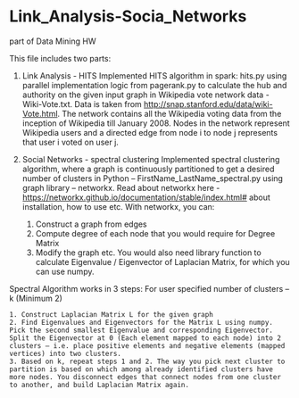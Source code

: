# Link_Analysis-Socia_Networks
part of Data Mining HW

This file includes two parts:

1. Link Analysis - HITS
Implemented HITS algorithm in spark: hits.py
using parallel implementation logic from pagerank.py to calculate the hub and authority on the given
input graph in Wikipedia vote network data - Wiki-Vote.txt. Data is taken from
http://snap.stanford.edu/data/wiki-Vote.html. The network contains all the Wikipedia voting data from
the inception of Wikipedia till January 2008. Nodes in the network represent Wikipedia users and a
directed edge from node i to node j represents that user i voted on user j.

2. Social Networks - spectral clustering
Implemented spectral clustering algorithm, where a graph is
continuously partitioned to get a desired number of clusters in Python –
FirstName_LastName_spectral.py using graph library – networkx. Read about networkx here -
https://networkx.github.io/documentation/stable/index.html# about installation, how to use etc. With
networkx, you can:
    1. Construct a graph from edges
    2. Compute degree of each node that you would require for Degree Matrix
    3. Modify the graph etc.
You would also need library function to calculate Eigenvalue / Eigenvector of Laplacian Matrix, for which
you can use numpy.
  
  Spectral Algorithm works in 3 steps: For user specified number of clusters – k (Minimum 2)

    1. Construct Laplacian Matrix L for the given graph
    2. Find Eigenvalues and Eigenvectors for the Matrix L using numpy. Pick the second smallest Eigenvalue and corresponding Eigenvector. Split the Eigenvector at 0 (Each element mapped to each node) into 2 clusters – i.e. place positive elements and negative elements (mapped vertices) into two clusters.
    3. Based on k, repeat steps 1 and 2. The way you pick next cluster to partition is based on which among already identified clusters have more nodes. You disconnect edges that connect nodes from one cluster to another, and build Laplacian Matrix again.

